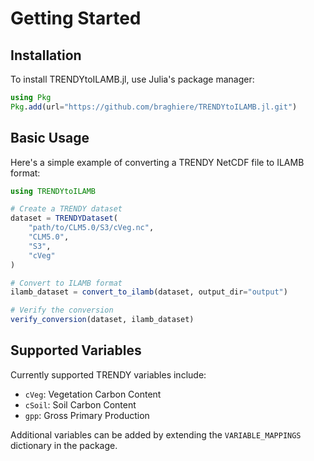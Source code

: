 # Getting Started

## Installation

To install TRENDYtoILAMB.jl, use Julia's package manager:

```julia
using Pkg
Pkg.add(url="https://github.com/braghiere/TRENDYtoILAMB.jl.git")
```

## Basic Usage

Here's a simple example of converting a TRENDY NetCDF file to ILAMB format:

```julia
using TRENDYtoILAMB

# Create a TRENDY dataset
dataset = TRENDYDataset(
    "path/to/CLM5.0/S3/cVeg.nc",
    "CLM5.0",
    "S3",
    "cVeg"
)

# Convert to ILAMB format
ilamb_dataset = convert_to_ilamb(dataset, output_dir="output")

# Verify the conversion
verify_conversion(dataset, ilamb_dataset)
```

## Supported Variables

Currently supported TRENDY variables include:

- `cVeg`: Vegetation Carbon Content
- `cSoil`: Soil Carbon Content
- `gpp`: Gross Primary Production

Additional variables can be added by extending the `VARIABLE_MAPPINGS` dictionary in the package.